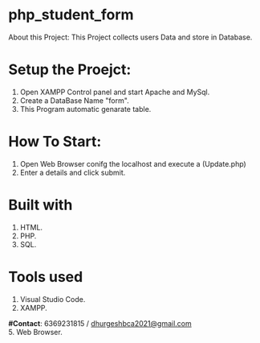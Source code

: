 # php_student_form

About this Project:
  This Project collects users Data and store in Database.

# Setup the Proejct:

1. Open XAMPP Control panel and start Apache and MySql.
2. Create a DataBase Name "form".
3. This Program automatic genarate table.

# How To Start:

1. Open Web Browser conifg the localhost and execute a (Update.php)
2. Enter a details and click submit.

# Built with

1. HTML.
2. PHP.
3. SQL.

# Tools used

1. Visual Studio Code.
2. XAMPP.

**#Contact**:
6369231815 / dhurgeshbca2021@gmail.com  
5. Web Browser.

